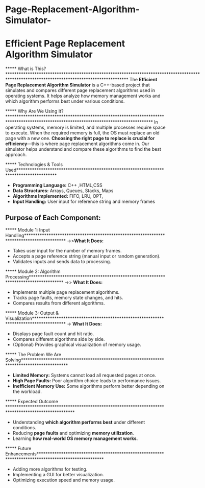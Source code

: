 # Page-Replacement-Algorithm-Simulator-
# Efficient Page Replacement Algorithm Simulator

***** What is This?**********************************************************************************************************************************************
The **Efficient Page Replacement Algorithm Simulator** is a C++-based project that simulates and compares different page replacement algorithms used in operating systems. It helps analyze how memory management works and which algorithm performs best under various conditions.


***** Why Are We Using It? *****************************************************************************************************************************************
In operating systems, memory is limited, and multiple processes require space to execute. When the required memory is full, the OS must replace an old page with a new one. **Choosing the right page to replace is crucial for efficiency**—this is where page replacement algorithms come in. Our simulator helps understand and compare these algorithms to find the best approach.


***** Technologies & Tools Used*****************************************************************************************
- **Programming Language:** C++ ,HTML,CSS
- **Data Structures:** Arrays, Queues, Stacks, Maps
- **Algorithms Implemented:** FIFO, LRU, OPT,
- **Input Handling:** User input for reference string and memory frames


##  Purpose of Each Component:

 ***** Module 1: Input Handling******************************************************************************************
->>**What It Does:**
- Takes user input for the number of memory frames.
- Accepts a page reference string (manual input or random generation).
- Validates inputs and sends data to processing.

***** Module 2: Algorithm Processing***************************************************************************************
->> **What It Does:**
- Implements multiple page replacement algorithms.
- Tracks page faults, memory state changes, and hits.
- Compares results from different algorithms.

***** Module 3: Output & Visualization**************************************************************************************
-> **What It Does:**
- Displays page fault count and hit ratio.
- Compares different algorithms side by side.
- (Optional) Provides graphical visualization of memory usage.

*****  The Problem We Are Solving********************************************************************************************
- **Limited Memory:** Systems cannot load all requested pages at once.
- **High Page Faults:** Poor algorithm choice leads to performance issues.
- **Inefficient Memory Use:** Some algorithms perform better depending on the workload.

***** Expected Outcome ******************************************************************************************************
- Understanding **which algorithm performs best** under different conditions.
- Reducing **page faults** and optimizing **memory utilization**.
- Learning **how real-world OS memory management works**.

***** Future Enhancements*****************************************************************************************************
- Adding more algorithms for testing.
- Implementing a GUI for better visualization.
- Optimizing execution speed and memory usage.








